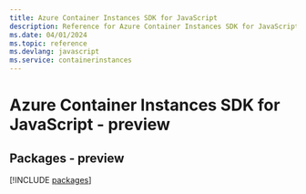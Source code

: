 ```yaml
---
title: Azure Container Instances SDK for JavaScript
description: Reference for Azure Container Instances SDK for JavaScript
ms.date: 04/01/2024
ms.topic: reference
ms.devlang: javascript
ms.service: containerinstances
---
```

# Azure Container Instances SDK for JavaScript - preview
## Packages - preview
[!INCLUDE [packages](container-instances-index.md)]